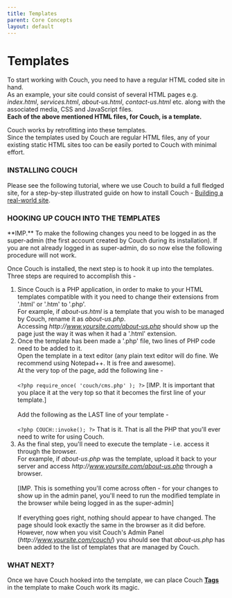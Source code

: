 ```yaml
---
title: Templates
parent: Core Concepts
layout: default
---
```


# Templates

To start working with Couch, you need to have a regular HTML coded site in hand.<br/>
As an example, your site could consist of several HTML pages e.g. _index.html_, _services.html_, _about-us.html_, _contact-us.html_ etc. along with the associated media, CSS and JavaScript files.<br/>
**Each of the above mentioned HTML files, for Couch, is a template.**

Couch works by retrofitting into these templates.<br/>
Since the templates used by Couch are regular HTML files, any of your existing static HTML sites too can be easily ported to Couch with minimal effort.

### INSTALLING COUCH

Please see the following tutorial, where we use Couch to build a full fledged site, for a step-by-step illustrated guide on how to install Couch - [Building a real-world site](../../tutorials/portfolio-site/building-a-real-world-site.html).

### HOOKING UP COUCH INTO THE TEMPLATES

<p class="error">**IMP.** To make the following changes you need to be logged in as the super-admin (the first account created by Couch during its installation). If you are not already logged in as super-admin, do so now else the following procedure will not work.</p>

Once Couch is installed, the next step is to hook it up into the templates.<br/>
Three steps are required to accomplish this -

1.  Since Couch is a PHP application, in order to make to your HTML templates compatible with it you need to change their extensions from '.html' or '.htm' to '.php'.<br/>
    For example, if _about-us.html_ is a template that you wish to be managed by Couch, rename it as _about-us.php_.<br/>
    Accessing _http&#58;//www.yoursite.com/about-us.php_ should show up the page just the way it was when it had a '.html' extension.
2.  Once the template has been made a '.php' file, two lines of PHP code need to be added to it.<br/>
    Open the template in a text editor (any plain text editor will do fine. We recommend using Notepad++. It is free and awesome).<br/>
    At the very top of the page, add the following line -<br/>
    <br/>
    ```<?php require_once( 'couch/cms.php' ); ?>```
    \[IMP. It is important that you place it at the very top so that it becomes the first line of your template.\]<br/>
    <br/>
    Add the following as the LAST line of your template -<br/>
    <br/>
    ```<?php COUCH::invoke(); ?>```
    That is it. That is all the PHP that you'll ever need to write for using Couch.
3.  As the final step, you'll need to execute the template - i.e. access it through the browser.<br/>
    For example, if _about-us.php_ was the template, upload it back to your server and access _http&#58;//www.yoursite.com/about-us.php_ through a browser.<br/>
    <br/>
    \[IMP. This is something you'll come across often - for your changes to show up in the admin panel, you'll need to run the modified template in the browser while being logged in as the super-admin\]<br/>
    <br/>
    If everything goes right, nothing should appear to have changed. The page should look exactly the same in the browser as it did before. However, now when you visit Couch's Admin Panel (_http&#58;//www.yoursite.com/couch/_) you should see that _about-us.php_ has been added to the list of templates that are managed by Couch.

### WHAT NEXT?

Once we have Couch hooked into the template, we can place Couch [**Tags**](../tags.html) in the template to make Couch work its magic.
